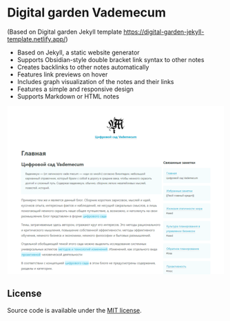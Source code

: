 
# Digital garden Vademecum
(Based on Digital garden Jekyll template https://digital-garden-jekyll-template.netlify.app/)



- Based on Jekyll, a static website generator
- Supports Obsidian-style double bracket link syntax to other notes
- Creates backlinks to other notes automatically
- Features link previews on hover
- Includes graph visualization of the notes and their links
- Features a simple and responsive design
- Supports Markdown or HTML notes

<img width="1000" alt="ScreenShot" src="https://github.com/Al7F4/vademecum/blob/master/vmpreview.png">

## License

Source code is available under the [MIT license](LICENSE.md).
